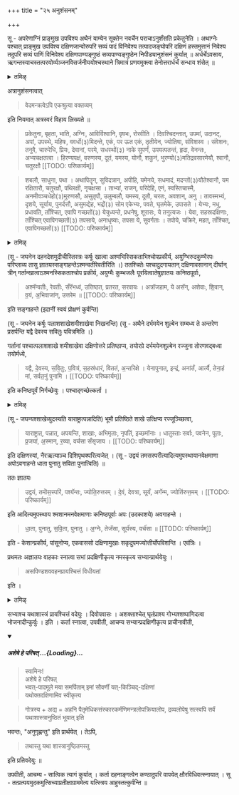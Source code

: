 +++
title = "२५ अनुशंसनम्"

+++

सू - अपरेणाग्निं प्राङ्मुख उपविश्य अथैनं याम्येन सूक्तेन नवर्चेन पराचाऽनुशँसति प्रकेतुनेति । अथाग्नेः पश्चात् प्राङ्मुख उपविश्य दक्षिणजान्वोरुपरि सव्यं पादं विनिवेश्य तत्पादजङ्घोपरि दक्षिणं हस्तमुत्तानं निवेश्य तदुपरि सव्यं पाणिं विनिवेश्य दक्षिणपाण्यङ्गुष्ठं सव्यपाण्यङ्गुष्ठेन निपीड्यानुशंसनं कुर्यात् ॥ अर्धर्चेऽवसाय, ऋगन्तस्याचस्तत्परयोर्व्यञ्जनविसर्जनीययोश्चस्थाने त्रिमात्रं प्रणवमुक्त्वा तेनोत्तरार्धर्चं सन्धाय शंसेत् ॥

<details><summary>तमिऴ्</summary>

## 29 ஏகோத்தர விருத்தி

ப்ரேதத்தை உத்தேசித்துச் செய்யப்படும் சிராத்தங்களில் ஏகோத்தரவிருத்தி என்பது 75 எண்ணிக்கை கொண்டது. முதல் தினத்தன்று 3. 2வது தினத்தன்று 4. இப்படியாக 10வது தினத்தன்று 12 வரும். ஆக மொத்தம் 75 ஆகும். அதை ஆம் ரூபமாகவோ, ஹிரண்ய ரூபமாகவோ அன்றாடம் செய்து வர வேண்டும்.

அவ்விதம் ஒற்றைப் படை தினத்தன்று, அதாவது முதல் நாள், மூன்றாவது நாள், ஐந்தாவது நாள், ஏழாவது நாள், ஒன்பதாவது நாள், பதினொன்றாவது நாள் இவைகளில் நவச்ராத்தத்தை ஆம ரூபமாகவோ ஹிரண்ய ரூபமாகவோ செய்ய வேண்டும்.

</details>

अत्रानुशंसनत्वात् 

> वेदमन्त्रत्वेऽपि एकश्रुत्या वक्तव्यम्

इति नियमात् अत्रस्वरं विहाय लिख्यते ॥

> प्रकेतुना, बृहता, भाति, अग्निः, आविर्विश्वानि, वृषभः, रोरवीति । दिवश्चिदन्तात्, उपमां, उदानट्, अपां, उपस्थे, महिषः, ववर्धो(३)मिदन्ते, एकं, पर ऊत एकं, तृतीयेन, ज्योतिषा, संविशस्व । संवेशनः, तनुवै, चारुरेधि, प्रियः, देवानां, परमे, सधस्थों(३) नाके सुपर्णं, उपयत्पतन्तं, हृदा, वेनन्तः, अभ्यचक्षतत्वा । हिरण्यपक्षं, वरुणस्य, दूतं, यमस्य, योनौ, शकुनं, भुरण्यो(३)मतिद्रवसारमेयौ, श्वानौ, चतुरक्षौ
[[TODO: परिष्कार्यम्]]

> शबलौ, साधुना, पथा । अथापितॄन्, सुविदत्रान्, अपीहि, यमेनये, सधमादं, मदन्तों(३)यौतेश्वानौ, यम रक्षितारौ, चतुरक्षौ, पथिरक्षी, नृचक्षसा । ताभ्यां, राजन्, परिदेहि, एनं, स्वस्तिचास्मै, अनमीवञ्चधेहो(३)मुरुणसौ, असुतृपौ, उलुम्बलौ, यमस्य, दूतौ, चरतः, अवशान्, अनु । तावस्मभ्यं, दृशये, सूर्याय, पुनर्दत्तौ, असुमद्येह, भद्रों(३) सोम एकेभ्यः, पवते, घृतमेके, उपासते । येभ्यः, मधु, प्रधावति, ताँश्चित्, एवापि गच्छतों(३) येयुध्यन्ते, प्रधनेषु, शूरासः, ये तनुत्यजः । येवा, सहस्रदक्षिणाः, ताँश्चित् एवापिगच्छतों(३) तपसाये, अनाधृष्याः, तपसा ये, सुवर्गताः । तपोये, चक्रिरे, महत्, ताँश्चित्, एवापिगच्छतों(३)
[[TODO: परिष्कार्यम्]]

<details><summary>तमिऴ्</summary>

பிறகு பிண்டத்தை எடுத்துக் கொண்டு நதியிலோ, தடாகத்திலோ இறங்கி, தெற்கு முகமாக நின்று, மேல் நோக்கி எறிந்து, அப்படியே ஸ்னானம் செய்து, பவித்ர விஸர்ஜனம், உபவீதம், ஆசமனம், ஸாத்விகத்யாகம் இவைகளைச் செய்து நன்றாக ஸ்னானம் செய்து நித்யவிதி வஸ்திரத்தை ஜாக்கிரதைப்படுத்த வேண்டும்.

## 30 சிலாதிகள் மாறினால் செய்ய வேண்டியவை மிக கவனத்தில் கொள்ள வேண்டிய விஷயங்கள் —

பிரதம தினம் ஆரம்பித்து, பத்தாவது தினம் பிண்ட பலி விஸர்ஜன பர்யந்தம், வாஸோதக வஸ்திரம், ஜல பாத்ரம், பாக பாத்திரம் இவைகளில் மாறுதல் கூடாது. எதிர்பாராத விதமாக எந்த

</details>

(सू - जघनेन दहनदेशमुदीचीस्तिस्त्रः कर्षूः खात्वा अश्मभिस्सिकताभिश्चोपप्रकीर्य, अयुग्भिरुदकुम्भैरपः परिप्लाव्य तासु ज्ञातयस्सङ्गाहन्तेऽश्मन्वतीरेवतीरिति ।) ततश्चितेः पश्चादुदगायतान् दक्षिणावसानान् दीर्घान् त्रीन् गर्तान्खात्वाऽश्मनस्सिकताश्चोप प्रकीर्य, अयुग्मैः कुम्भजलैः पूरयित्वातेषुज्ञातयः कनिष्ठपूर्वाः, 

> अश्मॅन्वतीः, रेवतीः, सँरॅभध्वं, उत्तिष्ठत, प्रतरत, सरवायः । अत्रॉजहाम, ये असॅन्, अशेवाः, शि॒वान्, व॒यं, अ॒भिवाजा॑न्, उत्तरेम ॥ 
[[TODO: परिष्कार्यम्]]

इति सङ्गाहन्ते (इदानीं स्वयं प्रोक्षणं कुर्वन्ति)

(सू - जघनेन कर्षूः पलाशशाखेशमीशाखेवा निखनन्ति) (सू - अथैने दर्भमयेन शुल्बेन सम्बध्य ते अन्तरेण प्रसर्पन्ति यद्वै देवस्य सवितुः पवित्रमिति ।)

गर्तानां पश्चात्पलाशशाखे शमीशाखेवा दक्षिणोत्तरे प्रतिष्ठाप्य, तयोरग्रे दर्भमयेनशुल्बेन रज्जुना तोरणवद्बध्वा तयोर्मध्ये, 

> यद्वै, दे॒वस्य, स॒वि॒तुः, प॒वित्र॑, स॒हस्र॑धारं, विततं, अ॒न्तरिक्षे । येनापुनात्, इन्द्रं, अना॑र्तं, आर्त्यै, तेना॒हं मां, सर्वत॒नुं पुनामि । 
[[TODO: परिष्कार्यम्]]

इति कनिष्ठपूर्वं निर्गच्छेयुः । पश्चाद्गच्छेत्कर्ता ।

<details><summary>तमिऴ्</summary>

வஸ்து மாறுதல் அடைகிறதோ, அதாவது தொலைந்து போகிறதோ தொலைந்த தினத்தன்று அதே மாதிரியான பொருளை வாங்கி, அந்த வஸ்துவைக் கொண்டு செய்யப்படுகிற காரியங்களை முதல் தினம் ஆரம்பித்து, அதைக் கொண்டே செய்வதாக ஆகர்ஷித்து மறுபடியும் செய்ய வேண்டும்.

உதாஹரணமாக வஸ்திரம் ஐந்தாவது தினத்தன்று தொலைந்து போகிறது. அப்படியாகில், அதே மாதிரி மாற்று வஸ்திரம் வாங்கி, நதி தீரத்தில் முதல் தினம் முதற்கொண்டு செய்யப்பட்ட நான்கு தின வாஸோதகத்தையும் அவ்விதம் கிருஹத்வார குண்டத்தில் வாஸோதகத்தையும் அதே வஸ்திரத்தில் பிண்ட பலிகளை எடுத்துச் சென்றதால் அந்த நான்கு தினத்திற்கான பிண்ட பலியை மறுபடியும் அதே பாத்திரத்தில் தயார் செய்து அந்த நான்கு பிண்ட

</details>

(सू - जघन्यश्शाखेव्युदस्यति याराष्ट्रात्पन्नादिति) भूमौ प्रतिष्ठिते शाखे उत्क्षिप्य रज्जूञ्च्छित्वा, 

> याराष्ट्रात्, पन्नात्, अपयन्ति, शाखाः, अभिमृताः, नृपतिं, इच्छमॉनाः । धातुस्ताः सर्वाः, पवनेन, पूताः, प्र॒जया॑, अ॒स्मान्, र॒य्या, वर्चसा सँसृजाय । 
[[TODO: परिष्कार्यम्]]

इति दक्षिणस्यां, नैरऋत्याञ्च दिशिपृथक्परित्यजेत् । (सू - उद्वयं तमसस्परीत्यादित्यमुपस्थायानवेक्षमाणा अपोऽवगाहन्ते धाता पुनातु सविता पुनात्विति) ॥

ततः ज्ञातयः 

> उद्वयं, तमॊस॒स्परि॑, पश्यॅन्तः, ज्योति॒रुत्तरम् । दे॒वं, देवत्रा, सूर्यं, अगॅन्म, ज्योति॑रुत्त॒मम् । 
[[TODO: परिष्कार्यम्]]

इति आदित्यमुपस्थाय श्मशानमनवेक्षमाणाः कनिष्ठपूर्वाः अपः (उदकाशये) अवगाहन्ते । 

> धा॒ता, पुनातु, स॒वि॒ता, पुनातु । अ॒ग्नेः, तेजॅसा, सूर्य॑स्य, वर्च॑सा ॥ 
[[TODO: परिष्कार्यम्]]

इति - केशान्प्रकीर्य, पांसूनोप्य, एकवाससो दक्षिणामुखाः सकृदुपमज्योत्तीर्योपविशन्ति । एवंत्रिः ।

प्रथमतः अज्ञातयः वाहकाः स्नात्वा सभां प्रदक्षिणीकृत्य नमस्कृत्य सभ्यान्प्रार्थयेयुः । 

> असपिण्डशववहनप्रायश्चित्तं विधीयतां

इति ।

<details><summary>तमिऴ्</summary>

பலிகளை ஸமர்ப்பித்து அந்தத் துணியினால் கொண்டு சேர்க்க வேண்டும். அவ்விதம் பாகம் செய்த பாத்திரம் தொலைந்தால் மறுதினம் வேறு ஒரு பெரிய பாத்திரம் தயார் பண்ணி, கீழே கடந்த நான்கு தின பிண்டங்கள், பலிகள், அன்றைக்கான பிண்ட பலி இவைகளை மட்டும் மறுபடி செய்ய வேண்டும்.

நதி தீர குண்டத்தில் உள்ள சிலை (LIITGNITGTLD ) தொலைந்திருந்தால் வேறு ஒரு பாஷாணத்தை முன்பு மாதிரி தயார் செய்து “ஆயாது தேவ: + சத்ரு ஹத்யை” என்கிற மந்திரத்தினால் குண்டத்தில் ஸ்தாபித்து அங்கேயே லௌகிகாக்னியில் ஆஜ்ய ஸம்ஸ்காரம் செய்யப்பட்ட ஆஜ்யத்தினால் "யமாய ஸோமம் + அரங்க்ருத: ஸ்வாஹா" என்கிற மந்திரத்தினால் ஒரு ஆஹுதி செய்ய வேண்டும். பிறகு அந்தக் குண்டத்தில் கீழே செய்யப்பட்ட

</details>

सभ्याश्च यथाशास्त्रं प्रायश्चित्तं वदेयुः । दिवोपवासः । अशक्ताश्चेत् घृतंप्राश्य गोभ्यश्शष्पाणिदत्वा भोजनादीन्कुर्युः । इति । कर्ता स्नात्वा, उपवीती, आचम्य सभ्यान्प्रदक्षिणीकृत्य प्राचीनावीती, 

<div class="js_include" includetitle="false" newlevelforh1="5" unfilled url="/vedAH_yajuH/taittirIyam/sUtram/ApastambaH/gRhyam/paddhatiH/shrIvaiShNavaH/mantrAdi/asheShe_pariShat_svIkRtya.md">
<details open><summary><h5>अशेषे हे परिषत् ...{Loading}...</h5></summary>

> स्वामिनः!  
अशेषे हे परिषत्  
भवत्-पादमूले मया समर्पिताम् इमां सौवर्णीं यत्-किञ्चिद्-दक्षिणां  
यथोक्तदक्षिणामिव स्वीकृत्य  

</details>
</div>  

> गोत्रस्य + अद्य = अहनि पैतृमेधिकसंस्कारकर्मणिमन्त्रलोपक्रियालोप, द्रव्यलोपेषु सत्स्वपि सर्वं यथाशास्त्रानुष्ठितं भूयात् इति 

भवन्तः, "अनुगृह्णन्तु" इति प्रार्थयेत् । तेऽपि, 

> तथास्तु यथा शास्त्रानुष्ठितमस्तु 

इति प्रतिवदेयुः ॥ 

उपवीती, आचम्य - सात्विक त्यागं कुर्यात् । कर्ता दहनाङ्गत्वेन कण्ठादुपरि वापयेत् क्षौरविधिवत्स्नायात् । सू - तत्प्रत्ययमुदकमुत्सिच्याप्रतीक्षाग्राममेत्य यत्स्त्रिय आहुस्तत्कुर्वन्ति ॥ 